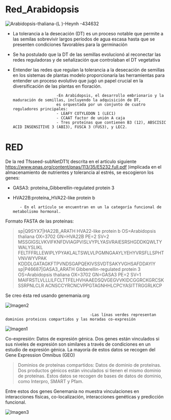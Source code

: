 # Red_Arabidopsis
![Arabidopsis-thaliana-(L )-Heynh -434632](https://user-images.githubusercontent.com/67028105/85800833-4811c680-b707-11ea-871c-1cf93de404f8.jpg)

- La tolerancia a la desecación (DT) es un proceso notable que permite a las semilas sobrevivir largos períodos de agua escasa hasta que se presenten condiciones favorables para la germinación

- Se ha postulado que la DT de las semillas evolucionó al reconectar las redes reguladoras y de señalización que controlaban el DT vegetativa

- Entender las redes que regulan la tolerancia a la desecación de semillas en los sistemas de plantas modelo proporcionaría las herramientas para entender un proceso evolutivo que jugó un papel crucial en la diversificación de las plantas en floración.

                         -En Arabidopsis, el desarrollo embrionario y la maduración de semillas, incluyendo la adquisición de DT, 
                         es orquestada por un conjunto de cuatro reguladores principales: 
                         - LEAFY COTYLEDON 1 (LEC1)
                         - CCAAT factor de unión A caja
                         - Tres proteínas que contienen B3 (12), ABSCISIC ACID INSENSITIVE 3 (ABI3), FUSCA 3 (FUS3), y LEC2.

# RED
De la red Tfsseed-subNetDT1( descrita en el artículo siguiente https://www.pnas.org/content/pnas/113/35/E5232.full.pdf )implicada en el almacenamiento de nutrientes y tolerancia al estrés, se escogieron los genes: 
- GASA3: proteína_Gibberellin-regulated protein 3
- HVA22B:proteína_HVA22-like protein b

         - En el artículo se encuentran en un la categoría funcional de metabolismo hormonal.

Formato FASTA de las proteínas:
>sp|Q9SYX7|HA22B_ARATH HVA22-like protein b OS=Arabidopsis thaliana OX=3702 GN=HVA22B PE=2 SV=2
MSSGIGSLVKVIFKNFDVIAGPVISLVYPLYASVRAIESRSHGDDKQWLTYWALYSLIKL
FELTFFRLLEWIPLYPYAKLALTSWLVLPGMNGAAYLYEHYVRSFLLSPHTVNVWYVPAK
KDDDLGATAGKFTPVNDSGAPQEKIVSSVDTSAKYVGHSAFDDAYIY
>sp|P46687|GASA3_ARATH Gibberellin-regulated protein 3 OS=Arabidopsis thaliana OX=3702 GN=GASA3 PE=2 SV=1
MAIFRSTLVLLLILFCLTTFELHVHAAEDSQVGEGVVKIDCGGRCKGRCSKSSRPNLCLR
ACNSCCYRCNCVPPGTAGNHHLCPCYASITTRGGRLKCP

Se creo ésta red usando genemania.org

![Imagen2](https://user-images.githubusercontent.com/67028105/85803998-18b28800-b70e-11ea-8b9b-7f4640a848f5.jpg)

                                         -Las línas verdes representan dominios proteicos compartidos y las moradas co-expresión

![Imagen1](https://user-images.githubusercontent.com/67028105/85803913-e43ecc00-b70d-11ea-9b43-0237b487612f.jpg)

Co-expresión: Datos de expresión génica. Dos genes están vinculados si sus niveles de expresión son similares a través de condiciones en un estudio de expresión génica. La mayoría de estos datos se recogen del Gene Expression Omnibus (GEO)

>Dominios de proteínas compartidos: Datos de dominio de proteínas. Dos productos génicos están vinculados si tienen el mismo dominio de proteínas. Estos datos se recogen de bases de datos de dominio, como Interpro, SMART y Pfam.

Entre estos dos genes Genemania no muestra vinculaciones en interacciones físicas, co-localización, interacciones genéticas y predicción funcional.

![Imagen3](https://user-images.githubusercontent.com/67028105/85805865-14d53480-b713-11ea-9220-7eb804059b76.png)

